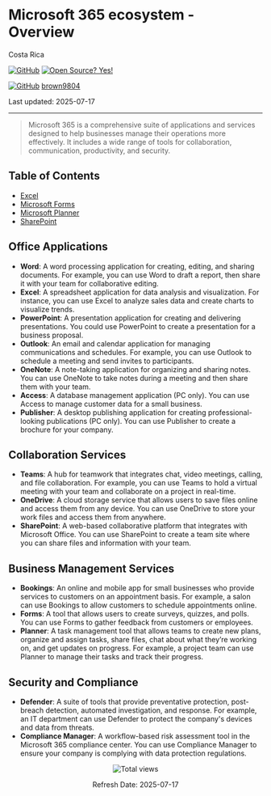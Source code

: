 # Microsoft 365 ecosystem - Overview

Costa Rica

[![GitHub](https://badgen.net/badge/icon/github?icon=github&label)](https://github.com) [![Open Source? Yes!](https://badgen.net/badge/Open%20Source%20%3F/Yes%21/blue?icon=github)](https://github.com/Naereen/badges/)

[![GitHub](https://img.shields.io/badge/--181717?logo=github&logoColor=ffffff)](https://github.com/)
[brown9804](https://github.com/brown9804)

Last updated: 2025-07-17

----------

> Microsoft 365 is a comprehensive suite of applications and services designed to help businesses manage their operations more effectively. It includes a wide range of tools for collaboration, communication, productivity, and security.


## Table of Contents

- [Excel](./Excel/) 
- [Microsoft Forms](./Forms/)
- [Microsoft Planner](./Planner/) 
- [SharePoint](./SharePoint/) 

## Office Applications

- **Word**: A word processing application for creating, editing, and sharing documents. For example, you can use Word to draft a report, then share it with your team for collaborative editing.
- **Excel**: A spreadsheet application for data analysis and visualization. For instance, you can use Excel to analyze sales data and create charts to visualize trends.
- **PowerPoint**: A presentation application for creating and delivering presentations. You could use PowerPoint to create a presentation for a business proposal.
- **Outlook**: An email and calendar application for managing communications and schedules. For example, you can use Outlook to schedule a meeting and send invites to participants.
- **OneNote**: A note-taking application for organizing and sharing notes. You can use OneNote to take notes during a meeting and then share them with your team.
- **Access**: A database management application (PC only). You can use Access to manage customer data for a small business.
- **Publisher**: A desktop publishing application for creating professional-looking publications (PC only). You can use Publisher to create a brochure for your company.

## Collaboration Services

- **Teams**: A hub for teamwork that integrates chat, video meetings, calling, and file collaboration. For example, you can use Teams to hold a virtual meeting with your team and collaborate on a project in real-time.
- **OneDrive**: A cloud storage service that allows users to save files online and access them from any device. You can use OneDrive to store your work files and access them from anywhere.
- **SharePoint**: A web-based collaborative platform that integrates with Microsoft Office. You can use SharePoint to create a team site where you can share files and information with your team.

## Business Management Services

- **Bookings**: An online and mobile app for small businesses who provide services to customers on an appointment basis. For example, a salon can use Bookings to allow customers to schedule appointments online.
- **Forms**: A tool that allows users to create surveys, quizzes, and polls. You can use Forms to gather feedback from customers or employees.
- **Planner**: A task management tool that allows teams to create new plans, organize and assign tasks, share files, chat about what they’re working on, and get updates on progress. For example, a project team can use Planner to manage their tasks and track their progress.

## Security and Compliance

- **Defender**: A suite of tools that provide preventative protection, post-breach detection, automated investigation, and response. For example, an IT department can use Defender to protect the company's devices and data from threats.
- **Compliance Manager**: A workflow-based risk assessment tool in the Microsoft 365 compliance center. You can use Compliance Manager to ensure your company is complying with data protection regulations.


<!-- START BADGE -->
<div align="center">
  <img src="https://img.shields.io/badge/Total%20views-366-limegreen" alt="Total views">
  <p>Refresh Date: 2025-07-17</p>
</div>
<!-- END BADGE -->
